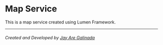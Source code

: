 # Map Service

This is a map service created using Lumen Framework.

* * * 
###### Created and Developed by [Jay Are Galinada](jayaregalinada@gmail.com)
